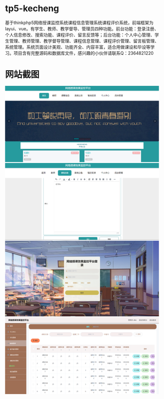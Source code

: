 # tp5-kecheng
基于thinkphp5网络授课监控系统课程信息管理系统课程评价系统，前端框架为layui、vue。有学生、教师、教学督导、管理员四种功能。前台功能：登录注册、个人信息修改、搜索功能、课程评价、留言反馈等；后台功能：个人中心管理、学生管理、教师管理、教学督导管理、课程信息管理、课程评价管理、留言板管理、系统管理。系统页面设计美观、功能齐全、内容丰富，适合用做课设和毕设等学习。项目含有完整源码和数据库文件，感兴趣的小伙伴请联系Q：2364821220
# 网站截图
![image](https://github.com/hzl0898/tp5-kecheng/blob/main/网站首页.png)
![image](https://github.com/hzl0898/tp5-kecheng/blob/main/课程评价.png)
![image](https://github.com/hzl0898/tp5-kecheng/blob/main/后台登录页面.png)
![image](https://github.com/hzl0898/tp5-kecheng/blob/main/课程评价管理.png)
